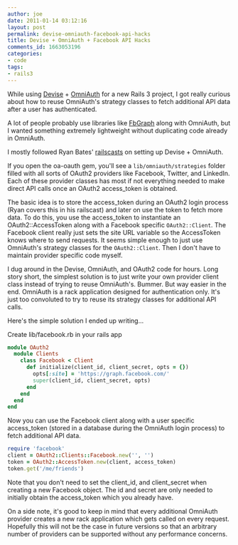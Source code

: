 ```yaml
---
author: joe
date: 2011-01-14 03:12:16
layout: post
permalink: devise-omniauth-facebook-api-hacks
title: Devise + OmniAuth + Facebook API Hacks
comments_id: 1663053196
categories:
- code
tags:
- rails3
---
```


While using [Devise](https://github.com/plataformatec/devise) + [OmniAuth](https://github.com/intridea/omniauth) for a new Rails 3 project, I got really curious about how to reuse OmniAuth's strategy classes to fetch additional API data after a user has authenticated.

A lot of people probably use libraries like [FbGraph](https://github.com/nov/fb_graph) along with OmniAuth, but I wanted something extremely lightweight without duplicating code already in OmniAuth.

I mostly followed Ryan Bates' [railscasts](http://railscasts.com/episodes/235-omniauth-part-1) on setting up Devise + OmniAuth.

If you open the oa-oauth gem, you'll see a `lib/omniauth/strategies` folder filled with all sorts of OAuth2 providers like Facebook, Twitter, and LinkedIn. Each of these provider classes has most if not everything needed to make direct API calls once an OAuth2 access_token is obtained.

The basic idea is to store the access_token during an OAuth2 login process (Ryan covers this in his railscast) and later on use the token to fetch more data. To do this, you use the access_token to instantiate an OAuth2::AccessToken along with a Facebook specific `OAuth2::Client`. The Facebook client really just sets the site URL variable so the AccessToken knows where to send requests. It seems simple enough to just use OmniAuth's strategy classes for the `OAuth2::Client`. Then I don't have to maintain provider specific code myself.

I dug around in the Devise, OmniAuth, and OAuth2 code for hours.  Long story short, the simplest solution is to just write your own provider client class instead of trying to reuse OmniAuth's. Bummer. But way easier in the end. OmniAuth is a rack application designed for authentication only. It's just too convoluted to try to reuse its strategy classes for additional API calls.

Here's the simple solution I ended up writing...

Create lib/facebook.rb in your rails app

```ruby
module OAuth2
  module Clients
    class Facebook < Client
      def initialize(client_id, client_secret, opts = {})
        opts[:site] = 'https://graph.facebook.com/'
        super(client_id, client_secret, opts)
      end
    end
  end
end
```

Now you can use the Facebook client along with a user specific access_token (stored in a database during the OmniAuth login process) to fetch additional API data.

```ruby
require 'facebook'
client = OAuth2::Clients::Facebook.new('', '')
token = OAuth2::AccessToken.new(client, access_token)
token.get('/me/friends')
```

Note that you don't need to set the client_id, and client_secret when creating a new Facebook object. The id and secret are only needed to initially obtain the access_token which you already have.

On a side note, it's good to keep in mind that every additional OmniAuth provider creates a new rack application which gets called on every request. Hopefully this will not be the case in future versions so that an arbitrary number of providers can be supported without any performance concerns.

